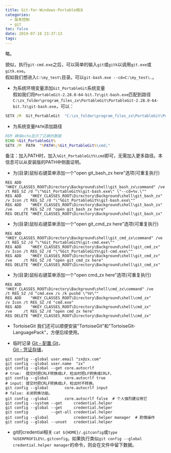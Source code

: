 ```yaml
---
title: Git-for-Windows-Portable相关
categories:
  - 版本控制
  - git
toc: false
date: 2019-07-18 23:37:13
tags:
---
```

略。
<!-- more -->

貌似，执行`git-cmd.exe`之后，可以简单的输入`git`或`gitk`以调用`git.exe`或`gitk.exe`。  
假如我们想进入`C:\my_test\`目录。可以`git-bash.exe --cd=C:\my_test\.`。  

* 为系统环境变量添加`Git_PortableGit`系统变量  
假如我们将`PortableGit-2.28.0-64-bit.7z\git-bash.exe`匹配到路径`C:\zx_folder\program_files_zx\PortableGit\PortableGit-2.28.0-64-bit.7z\git-bash.exe`，可以：
```bat
SETX /M  Git_PortableGit  "C:\zx_folder\program_files_zx\PortableGit\PortableGit-2.28.0-64-bit.7z"
```

* 为系统变量`PATH`添加路径  
```bat
REM 确保echo显示了正确的数据
ECHO %Git_PortableGit%
SETX /M  PATH  "%PATH%;%Git_PortableGit%\cmd;"
```
备注：加入PATH时，加入`%Git_PortableGit%\cmd`即可，无需加入更多路径。本信息可以从安装版的PATH中侧面证明。

* 为(目录)鼠标右键菜单添加一个"open git_bash_zx here"选项(可重复执行)
```
REG ADD    "HKEY_CLASSES_ROOT\Directory\Background\shell\git_bash_zx\command" /ve     /t REG_SZ /d "\"%Git_PortableGit%\git-bash.exe\" \"--cd=%v.\""
REG ADD    "HKEY_CLASSES_ROOT\Directory\Background\shell\git_bash_zx"         /v Icon /t REG_SZ /d "\"%Git_PortableGit%\git-bash.exe\""
REG ADD    "HKEY_CLASSES_ROOT\Directory\Background\shell\git_bash_zx"         /ve     /t REG_SZ /d "open git_bash_zx here"
REG DELETE "HKEY_CLASSES_ROOT\Directory\Background\shell\git_bash_zx"
```

* 为(目录)鼠标右键菜单添加一个"open git_cmd_zx here"选项(可重复执行)
```
REG ADD    "HKEY_CLASSES_ROOT\Directory\Background\shell\git_cmd_zx\command" /ve     /t REG_SZ /d "\"%Git_PortableGit%\git-cmd.exe\""
REG ADD    "HKEY_CLASSES_ROOT\Directory\Background\shell\git_cmd_zx"         /v Icon /t REG_SZ /d "\"%Git_PortableGit%\git-cmd.exe\""
REG ADD    "HKEY_CLASSES_ROOT\Directory\Background\shell\git_cmd_zx"         /ve     /t REG_SZ /d "open git_cmd_zx here"
REG DELETE "HKEY_CLASSES_ROOT\Directory\Background\shell\git_cmd_zx"
```

* 为(目录)鼠标右键菜单添加一个"open cmd_zx here"选项(可重复执行)
```
REG ADD    "HKEY_CLASSES_ROOT\Directory\Background\shell\cmd_zx\command" /ve     /t REG_SZ /d "cmd.exe /s /k pushd \"%V\""
REG ADD    "HKEY_CLASSES_ROOT\Directory\Background\shell\cmd_zx"         /v Icon /t REG_SZ /d "cmd.exe"
REG ADD    "HKEY_CLASSES_ROOT\Directory\Background\shell\cmd_zx"         /ve     /t REG_SZ /d "open cmd_zx here"
REG DELETE "HKEY_CLASSES_ROOT\Directory\Background\shell\cmd_zx"
```

* TortoiseGit
我们还可以顺便安装"TortoiseGit"和"TortoiseGit-LanguagePack"，方便后续使用。

* 临时记录
[Git - 配置 Git](https://git-scm.com/book/zh/v2/自定义-Git-配置-Git)，  
[Git - 凭证存储](https://git-scm.com/book/zh/v2/Git-工具-凭证存储)，  
```shell
git config --global user.email "zx@zx.com"
git config --global user.name  "zx"
git config --global --get core.autocrlf
# true:  提交时把CRLF转换成LF，检出时把LF转换成CRLF。
git config --global       core.autocrlf true
# input: 提交时把CRLF转换成LF，检出时不转换。
git config --global       core.autocrlf input
# false: 关闭转换功能。
git config --global       core.autocrlf false  # 个人强烈建议用它
git config --system --get     credential.helper
git config --global --get     credential.helper
git config          --get-all credential.helper
git config --global           credential.helper manager  # 酌情操作
git config --global --unset   credential.helper
```

* git的credential相关
`cat ${HOME}/.gitconfig`或`type %USERPROFILE%\.gitconfig`。如果执行类似`git config --global credential.helper manager`的命令，则会在文件中留下数据。
